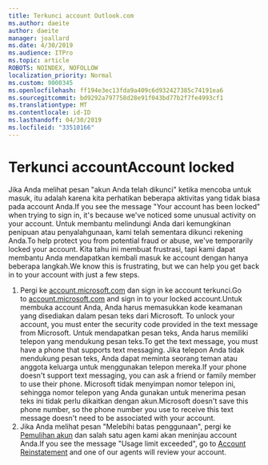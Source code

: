 ```yaml
---
title: Terkunci account Outlook.com
ms.author: daeite
author: daeite
manager: joallard
ms.date: 4/30/2019
ms.audience: ITPro
ms.topic: article
ROBOTS: NOINDEX, NOFOLLOW
localization_priority: Normal
ms.custom: 9000345
ms.openlocfilehash: ff194e3ec13fda9a409c6d932427385c74191ea6
ms.sourcegitcommit: bd9292a797758d28e91f043bd77b2f7fe4993cf1
ms.translationtype: MT
ms.contentlocale: id-ID
ms.lasthandoff: 04/30/2019
ms.locfileid: "33510166"
---
```

# <a name="account-locked"></a><span data-ttu-id="baf64-102">Terkunci account</span><span class="sxs-lookup"><span data-stu-id="baf64-102">Account locked</span></span>

<span data-ttu-id="baf64-103">Jika Anda melihat pesan "akun Anda telah dikunci" ketika mencoba untuk masuk, itu adalah karena kita perhatikan beberapa aktivitas yang tidak biasa pada account Anda.</span><span class="sxs-lookup"><span data-stu-id="baf64-103">If you see the message "Your account has been locked" when trying to sign in, it's because we've noticed some unusual activity on your account.</span></span> <span data-ttu-id="baf64-104">Untuk membantu melindungi Anda dari kemungkinan penipuan atau penyalahgunaan, kami telah sementara dikunci rekening Anda.</span><span class="sxs-lookup"><span data-stu-id="baf64-104">To help protect you from potential fraud or abuse, we've temporarily locked your account.</span></span> <span data-ttu-id="baf64-105">Kita tahu ini membuat frustrasi, tapi kami dapat membantu Anda mendapatkan kembali masuk ke account dengan hanya beberapa langkah.</span><span class="sxs-lookup"><span data-stu-id="baf64-105">We know this is frustrating, but we can help you get back in to your account with just a few steps.</span></span>

1. <span data-ttu-id="baf64-106">Pergi ke [account.microsoft.com](https://go.microsoft.com/fwlink/?linkid=2090484) dan sign in ke account terkunci.</span><span class="sxs-lookup"><span data-stu-id="baf64-106">Go to [account.microsoft.com](https://go.microsoft.com/fwlink/?linkid=2090484) and sign in to your locked account.</span></span><span data-ttu-id="baf64-107">Untuk membuka account Anda, Anda harus memasukkan kode keamanan yang disediakan dalam pesan teks dari Microsoft.</span><span class="sxs-lookup"><span data-stu-id="baf64-107"> To unlock your account, you must enter the security code provided in the text message from Microsoft.</span></span> <span data-ttu-id="baf64-108">Untuk mendapatkan pesan teks, Anda harus memiliki telepon yang mendukung pesan teks.</span><span class="sxs-lookup"><span data-stu-id="baf64-108">To get the text message, you must have a phone that supports text messaging.</span></span> <span data-ttu-id="baf64-109">Jika telepon Anda tidak mendukung pesan teks, Anda dapat meminta seorang teman atau anggota keluarga untuk menggunakan telepon mereka.</span><span class="sxs-lookup"><span data-stu-id="baf64-109">If your phone doesn't support text messaging, you can ask a friend or family member to use their phone.</span></span> <span data-ttu-id="baf64-110">Microsoft tidak menyimpan nomor telepon ini, sehingga nomor telepon yang Anda gunakan untuk menerima pesan teks ini tidak perlu dikaitkan dengan akun.</span><span class="sxs-lookup"><span data-stu-id="baf64-110">Microsoft doesn't save this phone number, so the phone number you use to receive this text message doesn't need to be associated with your account.</span></span>
2. <span data-ttu-id="baf64-111">Jika Anda melihat pesan "Melebihi batas penggunaan", pergi ke [Pemulihan akun](https://go.microsoft.com/fwlink/?linkid=2090483) dan salah satu agen kami akan meninjau account Anda.</span><span class="sxs-lookup"><span data-stu-id="baf64-111">If you see the message "Usage limit exceeded", go to [Account Reinstatement](https://go.microsoft.com/fwlink/?linkid=2090483) and one of our agents will review your account.</span></span>